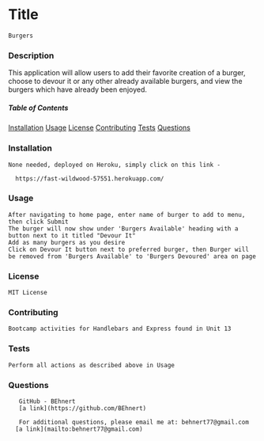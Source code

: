  # Title
    Burgers

  ### Description
  This application will allow users to add their favorite creation of a burger, choose to devour it or any other already available burgers, and view the burgers which have already been enjoyed.

  ##### Table of Contents
   [Installation](#installation)
   [Usage](#usage)
   [License](#license)
   [Contributing](#contributing)
   [Tests](#tests)
   [Questions](#questions)
  
  ### Installation
    None needed, deployed on Heroku, simply click on this link - 

      https://fast-wildwood-57551.herokuapp.com/

  ### Usage
    After navigating to home page, enter name of burger to add to menu, then click Submit
    The burger will now show under 'Burgers Available' heading with a button next to it titled "Devour It"
    Add as many burgers as you desire
    Click on Devour It button next to preferred burger, then Burger will be removed from 'Burgers Available' to 'Burgers Devoured' area on page
    
  ### License
    MIT License
 
  ### Contributing
    Bootcamp activities for Handlebars and Express found in Unit 13

  ### Tests
    Perform all actions as described above in Usage

  ### Questions
       GitHub - BEhnert
       [a link](https://github.com/BEhnert)
      
       For additional questions, please email me at: behnert77@gmail.com
      [a link](mailto:behnert77@gmail.com)